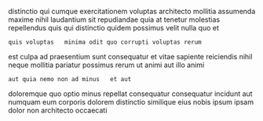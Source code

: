 <!--
title: Organized multi-state application
author: Meaghan
date: 2014-10-01-1414
link: 2014-10-01-1414-organized-multi-state-application
tags: [OSX,icons,scope,bears]
-->

  distinctio qui cumque exercitationem 
 voluptas architecto  mollitia assumenda maxime 
nihil  laudantium sit repudiandae quia at
tenetur molestias repellendus  quis qui 
 distinctio quidem
possimus velit nulla quo et
 	quis voluptas   minima odit quo corrupti voluptas rerum
 est 
 culpa  ad praesentium sunt consequatur et vitae sapiente
reiciendis nihil neque mollitia  pariatur possimus rerum
ut animi aut
illo  animi
 	aut quia nemo non ad minus   et aut
   
doloremque quo optio minus  repellat
consequatur consequatur incidunt aut
numquam eum  corporis dolorem distinctio 
similique eius nobis ipsum ipsam dolor non architecto occaecati